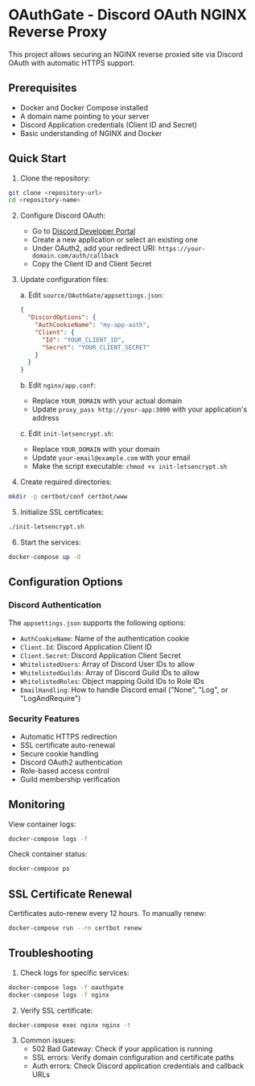 # OAuthGate - Discord OAuth NGINX Reverse Proxy

This project allows securing an NGINX reverse proxied site via Discord OAuth with automatic HTTPS support.

## Prerequisites

- Docker and Docker Compose installed
- A domain name pointing to your server
- Discord Application credentials (Client ID and Secret)
- Basic understanding of NGINX and Docker

## Quick Start

1. Clone the repository:
```bash
git clone <repository-url>
cd <repository-name>
```

2. Configure Discord OAuth:
   - Go to [Discord Developer Portal](https://discord.com/developers/applications)
   - Create a new application or select an existing one
   - Under OAuth2, add your redirect URI: `https://your-domain.com/auth/callback`
   - Copy the Client ID and Client Secret

3. Update configuration files:

   a. Edit `source/OAuthGate/appsettings.json`:
   ```json
   {
     "DiscordOptions": {
       "AuthCookieName": "my-app-auth",
       "Client": {
         "Id": "YOUR_CLIENT_ID",
         "Secret": "YOUR_CLIENT_SECRET"
       }
     }
   }
   ```

   b. Edit `nginx/app.conf`:
   - Replace `YOUR_DOMAIN` with your actual domain
   - Update `proxy_pass http://your-app:3000` with your application's address

   c. Edit `init-letsencrypt.sh`:
   - Replace `YOUR_DOMAIN` with your domain
   - Update `your-email@example.com` with your email
   - Make the script executable: `chmod +x init-letsencrypt.sh`

4. Create required directories:
```bash
mkdir -p certbot/conf certbot/www
```

5. Initialize SSL certificates:
```bash
./init-letsencrypt.sh
```

6. Start the services:
```bash
docker-compose up -d
```

## Configuration Options

### Discord Authentication

The `appsettings.json` supports the following options:

- `AuthCookieName`: Name of the authentication cookie
- `Client.Id`: Discord Application Client ID
- `Client.Secret`: Discord Application Client Secret
- `WhitelistedUsers`: Array of Discord User IDs to allow
- `WhitelistedGuilds`: Array of Discord Guild IDs to allow
- `WhitelistedRoles`: Object mapping Guild IDs to Role IDs
- `EmailHandling`: How to handle Discord email ("None", "Log", or "LogAndRequire")

### Security Features

- Automatic HTTPS redirection
- SSL certificate auto-renewal
- Secure cookie handling
- Discord OAuth2 authentication
- Role-based access control
- Guild membership verification

## Monitoring

View container logs:
```bash
docker-compose logs -f
```

Check container status:
```bash
docker-compose ps
```

## SSL Certificate Renewal

Certificates auto-renew every 12 hours. To manually renew:
```bash
docker-compose run --rm certbot renew
```

## Troubleshooting

1. Check logs for specific services:
```bash
docker-compose logs -f oauthgate
docker-compose logs -f nginx
```

2. Verify SSL certificate:
```bash
docker-compose exec nginx nginx -t
```

3. Common issues:
   - 502 Bad Gateway: Check if your application is running
   - SSL errors: Verify domain configuration and certificate paths
   - Auth errors: Check Discord application credentials and callback URLs